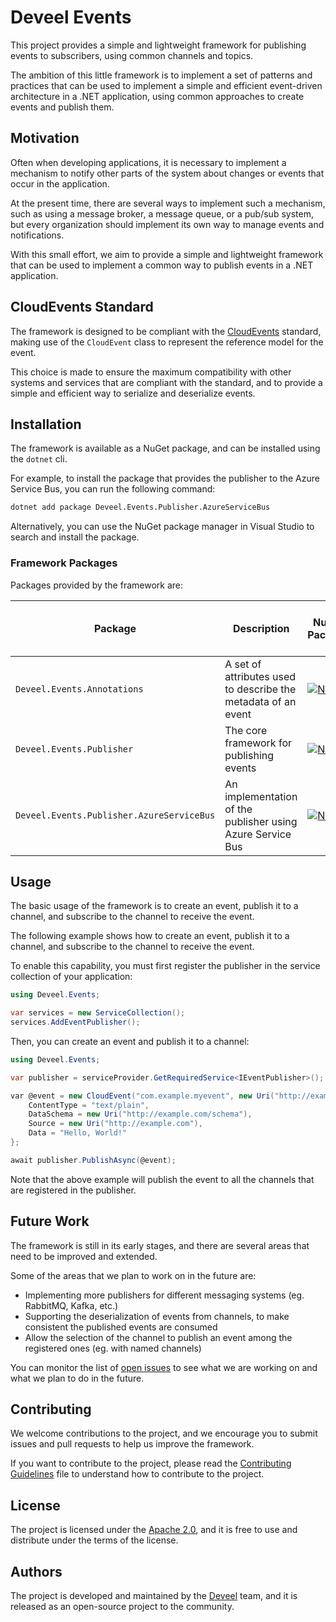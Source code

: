 # Deveel Events

This project provides a simple and lightweight framework for publishing events to subscribers, using common channels and topics.

The ambition of this little framework is to implement a set of patterns and practices that can be used to implement a simple and efficient event-driven architecture in a .NET application, using common approaches to create events and publish them.

## Motivation

Often when developing applications, it is necessary to implement a mechanism to notify other parts of the system about changes or events that occur in the application.

At the present time, there are several ways to implement such a mechanism, such as using a message broker, a message queue, or a pub/sub system, but every organization should implement its own way to manage events and notifications.

With this small effort, we aim to provide a simple and lightweight framework that can be used to implement a common way to publish events in a .NET application.

## CloudEvents Standard

The framework is designed to be compliant with the [CloudEvents](https://cloudevents.io/) standard, making use of the `CloudEvent` class to represent the reference model for the event.

This choice is made to ensure the maximum compatibility with other systems and services that are compliant with the standard, and to provide a simple and efficient way to serialize and deserialize events.

## Installation

The framework is available as a NuGet package, and can be installed using the `dotnet` cli.

For example, to install the package that provides the publisher to the Azure Service Bus, you can run the following command:

```bash
dotnet add package Deveel.Events.Publisher.AzureServiceBus
```

Alternatively, you can use the NuGet package manager in Visual Studio to search and install the package.

### Framework Packages

Packages provided by the framework are:

| Package | Description | NuGet Package | Pre-Release<br/>(GitHub Packages) |
|---------|-------------|---------------|-------------------------------|
| `Deveel.Events.Annotations` | A set of attributes used to describe the metadata of an event | [![NuGet](https://img.shields.io/nuget/v/Deveel.Events.Annotations.svg)](https://www.nuget.org/packages/Deveel.Events.Annotations) | [![GitHub](https://img.shields.io/badge/nuget-prerelease-yellow?logo=nuget)](https://github.com/deveel/deveel.events/pkgs/nuget/Deveel.Events.Annotations) |
| `Deveel.Events.Publisher` | The core framework for publishing events | [![NuGet](https://img.shields.io/nuget/v/Deveel.Events.Publisher.svg)](https://www.nuget.org/packages/Deveel.Events.Publisher) | [![GitHub](https://img.shields.io/badge/nuget-prerelease-yellow?logo=nuget)](https://github.com/deveel/deveel.events/pkgs/nuget/Deveel.Events.Publisher) |
| `Deveel.Events.Publisher.AzureServiceBus` | An implementation of the publisher using Azure Service Bus | [![NuGet](https://img.shields.io/nuget/v/Deveel.Events.Publisher.AzureServiceBus.svg)](https://www.nuget.org/packages/Deveel.Events.Publisher.AzureServiceBus) | [![GitHub](https://img.shields.io/badge/nuget-prerelease-yellow?logo=nuget)](https://github.com/deveel/deveel.events/pkgs/nuget/Deveel.Events.Publisher.AzureServiceBus) |

## Usage

The basic usage of the framework is to create an event, publish it to a channel, and subscribe to the channel to receive the event.

The following example shows how to create an event, publish it to a channel, and subscribe to the channel to receive the event.

To enable this capability, you must first register the publisher in the service collection of your application:

```csharp
using Deveel.Events;

var services = new ServiceCollection();
services.AddEventPublisher();
```

Then, you can create an event and publish it to a channel:

```csharp
using Deveel.Events;

var publisher = serviceProvider.GetRequiredService<IEventPublisher>();

var @event = new CloudEvent("com.example.myevent", new Uri("http://example.com/events/123"), "Hello, World!") {
	ContentType = "text/plain",
	DataSchema = new Uri("http://example.com/schema"),
	Source = new Uri("http://example.com"),
	Data = "Hello, World!"
};

await publisher.PublishAsync(@event);
```

Note that the above example will publish the event to all the channels that are registered in the publisher.

## Future Work

The framework is still in its early stages, and there are several areas that need to be improved and extended.

Some of the areas that we plan to work on in the future are:

- Implementing more publishers for different messaging systems (eg. RabbitMQ, Kafka, etc.)
- Supporting the deserialization of events from channels, to make consistent the published events are consumed
- Allow the selection of the channel to publish an event among the registered ones (eg. with named channels)

You can monitor the list of [open issues](https://github.com/deveel/deveel.events/issues) to see what we are working on and what we plan to do in the future.

## Contributing

We welcome contributions to the project, and we encourage you to submit issues and pull requests to help us improve the framework.

If you want to contribute to the project, please read the [Contributing Guidelines](CONTRIBUTING.md) file to understand how to contribute to the project.

## License

The project is licensed under the [Apache 2.0](LICENSE.md), and it is free to use and distribute under the terms of the license.

## Authors

The project is developed and maintained by the [Deveel](https://deveel.com) team, and it is released as an open-source project to the community.
